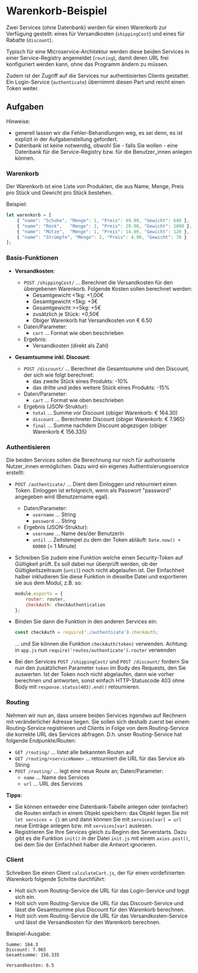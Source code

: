 # Warenkorb-Beispiel

Zwei Services (ohne Datenbank) werden für einen Warenkorb zur Verfügung
gestellt: eines für Versandkosten (`shippingCost`) und eines für
Rabatte (`discount`).

Typisch für eine Microservice-Architektur werden diese beiden Services
in einer Service-Registry angemeldet (`routing`), damit deren URL
frei konfiguriert werden kann, ohne das Programm ändern zu müssen.

Zudem ist der Zugriff auf die Services nur authentisierten Clients
gestattet. Ein Login-Service (`authenticate`) übernimmt diesen Part
und reicht einen Token weiter.


## Aufgaben

Hinweise:
 
* generell lassen wir die Fehler-Behandlungen weg, es sei denn,
  es ist explizit in der Aufgabenstellung gefordert.
* Datenbank ist keine notwendig, obwohl Sie - falls Sie wollen -
  eine Datenbank für die Service-Registry bzw. für die Benutzer_innen
  anlegen können.

### Warenkorb

Der Warenkorb ist eine Liste von Produkten, die aus Name, Menge, Preis pro Stück
und Gewicht pro Stück bestehen.

Beispiel:
```javascript
let warenkorb = [
    { "name": "Schuhe", "Menge": 1, "Preis": 49.90, "Gewicht": 640 },
    { "name": "Rock",   "Menge": 3, "Preis": 29.90, "Gewicht": 1090 },
    { "name": "Mütze",  "Menge": 1, "Preis": 14.90, "Gewicht": 120 },
    { "name": "Strümpfe", "Menge": 2, "Preis": 4.90, "Gewicht": 70 }
];
```

### Basis-Funktionen

* **Versandkosten**:
  * `POST /shippingCost/` ... Berechnet die Versandkosten für den übergebenen Warenkorb.
     Folgende Kosten sollen berechnet werden:
     * Gesamtgewicht <1kg: +1,00€
     * Gesamtgewicht <5kg: +3€
     * Gesamtgewicht >=5kg: +5€
     * zusätzlich je Stück: +0,50€
     * Obiger Warenkorb hat Versandkosten von € 6.50
  * Daten/Parameter:
    * `cart` ... Format wie oben beschrieben
  * Ergebnis:
    * Versandkosten (direkt als Zahl)
    
* **Gesamtsumme inkl. Discount**:
  * `POST /discount/` ... Berechnet die Gesamtsumme und den Discount,
    der sich wie folgt berechnet:
    * das zweite Stück eines Produkts: -10%
    * das dritte und jedes weitere Stück eines Produkts: -15%
  * Daten/Parameter:
    * `cart` ... Format wie oben beschrieben
  * Ergebnis (JSON-Struktur):
    * `total` ... Summe vor Discount (obiger Warenkorb: € 164.30)
    * `discount` ... Berechneter Discount (obiger Warenkorb: € 7.965)
    * `final` ... Summe nachdem Discount abgezogen (obiger Warenkorb € 156.335)

### Authentisieren

Die beiden Services sollen die Berechnung nur noch für authorisierte Nutzer_innen
ermöglichen. Dazu wird ein eigenes Authentisierungsservice erstellt:

* `POST /authenticate/` ... Dient dem Einloggen und retourniert einen Token. Einloggen
  ist erfolgreich, wenn als Passwort "password" angegeben wird (Benutzername egal).
  * Daten/Parameter:
    * `username` ... String
    * `password` ... String
  * Ergebnis (JSON-Struktur):
    * `username` ... Name des/der BenutzerIn
    * `until` ... Zeitstempel zu dem der Token abläuft: `Date.now() + 60000` (= 1 Minute)

* Schreiben Sie zudem eine Funktion welche einen Security-Token auf Gültigkeit prüft.
  Es soll dabei nur überprüft werden, ob der Gültigkeitszeitraum (`until`) noch nicht
  abgelaufen ist.
  Der Einfachheit halber inkludieren Sie diese Funktion in dieselbe Datei und
  exportieren sie aus dem Modul, z.B. so:
  ```javascript
  module.exports = {
      router: router,
      checkAuth: checkAuthentication
  }; 
  ```

* Binden Sie dann die Funktion in den anderen Services ein:
  ```javascript
  const checkAuth = require('./authenticate').checkAuth;
  ``` 
  ... und Sie können die Funktion `checkAuth(token)` verwenden.
  Achtung: in `app.js` nun `require('routes/authenticate').router` verwenden
  
* Bei den Services `POST /shippingCost/` und `POST /discount/` fordern Sie nun
  den zusätzlichen Parameter `token` im Body des Requests, den Sie auswerten. Ist der
  Token noch nicht abgelaufen, dann wie vorher berechnen und antworten, sonst
  einfach HTTP-Statuscode 403 ohne Body mit `response.status(403).end()` retournieren.


### Routing

Nehmen wir nun an, dass unsere beiden Services irgendwo auf Rechnern mit
veränderlicher Adresse liegen. Sie sollen sich deshalb zuerst bei einem
Routing-Service registrieren und Clients in Folge von dem Routing-Service
die korrekte URL des Services abfragen. D.h. unser Routing-Service hat folgende
Endpunkte/Routen:

* `GET /routing/` ... listet alle bekannten Routen auf
* `GET /routing/<serviceName>` ... retourniert die URL für das Service als String
* `POST /routing/` ... legt eine neue Route an;
  Daten/Parameter:
    * `name` ... Name des Services
    * `url` ... URL des Services
    
**Tipps**:

* Sie können entweder eine Datenbank-Tabelle anlegen oder (einfacher)
  die Routen einfach in einem Objekt speichern: das Objekt legen Sie mit
  `let services = {}` an und dann können Sie mit `services[var] = url`
  neue Einträge anlegen bzw. mit `services[var]` auslesen.
* Registrieren Sie Ihre Services gleich zu Beginn des Serverstarts.
  Dazu gibt es die Funktion `init()` in der Datei `init.js` mit einem
  `axios.post()`, bei dem Sie der Einfachheit halber die Antwort ignorieren.

  
### Client

Schreiben Sie einen Client `calculateCart.js`, der für einen vordefinierten
Warenkorb folgende Schritte durchführt:

* Holt sich vom Routing-Service die URL für das Login-Service und loggt sich ein.
* Holt sich vom Routing-Service die URL für das Discount-Service und
  lässt die Gesamtsumme plus Discount für den Warenkorb berechnen.
* Holt sich vom Routing-Service die URL für das Versandkosten-Service und
  lässt die Versandkosten für den Warenkorb berechnen.
  
Beispiel-Ausgabe:
```
Summe: 164.3
Discount: 7.965
Gesamtsumme: 156.335

Versandkosten: 6.5
```
